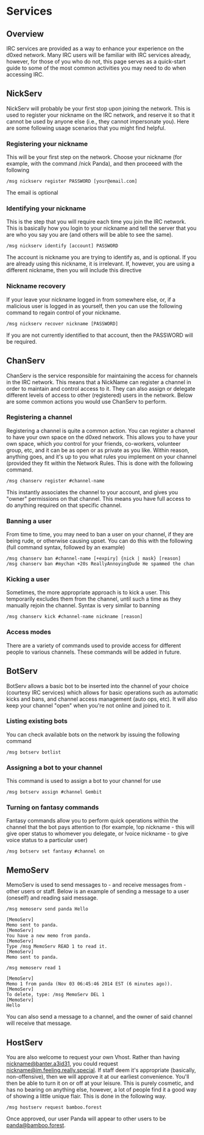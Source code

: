 Services
=====

Overview
--------
IRC services are provided as a way to enhance your experience on the d0xed network. Many IRC users will be familiar with IRC services already, however, for those of you who do not, this page serves as a quick-start guide to some of the most common activities you may need to do when accessing IRC.

NickServ
--------
NickServ will probably be your first stop upon joining the network. This is used to register your nickname on the IRC network, and reserve it so that it cannot be used by anyone else (i.e., they cannot impersonate you). Here are some following usage scenarios that you might find helpful.


### Registering your nickname
This will be your first step on the network. Choose your nickname (for example, with the command /nick Panda), and then proceeed with the following

	/msg nickserv register PASSWORD [your@email.com]

The email is optional


### Identifying your nickname
This is the step that you will require each time you join the IRC network. This is basically how you login to your nickname and tell the server that you are who you say you are (and others will be able to see the same).

	/msg nickserv identify [account] PASSWORD

The account is nickname you are trying to identify as, and is optional. If you are already using this nickname, it is irrelevant. If, however, you are using a different nickname, then you will include this directive


### Nickname recovery
If your leave your nickname logged in from somewhere else, or, if a malicious user is logged in as yourself, then you can use the following command to regain control of your nickname.

	/msg nickserv recover nickname [PASSWORD]

If you are not currently identified to that account, then the PASSWORD will be required.


ChanServ
-------
ChanServ is the service responsible for maintaining the access for channels in the IRC network. This means that a NickName can register a channel in order to maintain and control access to it. They can also assign or delegate different levels of access to other (registered) users in the network. Below are some common actions you would use ChanServ to perform.


### Registering a channel
Registering a channel is quite a common action. You can register a channel to have your own space on the d0xed network. This allows you to have your own space, which *you* control for your friends, co-workers, volunteer group, etc, and it can be as open or as private as you like. Within reason, anything goes, and it's up to you what rules you implement on your channel (provided they fit within the Network Rules. This is done with the following command.

	/msg chanserv register #channel-name

This instantly associates the channel to your account, and gives you "owner" permissions on that channel. This means you have full access to do anything required on that specific channel.


### Banning a user
From time to time, you may need to ban a user on your channel, if they are being rude, or otherwise causing upset. You can do this with the following (full command syntax, followed by an example)

	/msg chanserv ban #channel-name [+expiry] {nick | mask} [reason] 
	/msg chanserv ban #mychan +20s ReallyAnnoyingDude He spammed the chan


### Kicking a user
Sometimes, the more appropriate approach is to kick a user. This temporarily excludes them from the channel, until such a time as they manually rejoin the channel. Syntax is very similar to banning

	/msg chanserv kick #channel-name nickname [reason]


### Access modes
There are a variety of commands used to provide access for different people to various channels. These commands will be added in future.


BotServ
--------
BotServ allows a basic bot to be inserted into the channel of your choice (courtesy IRC services) which allows for basic operations such as automatic kicks and bans, and channel access management (auto ops, etc). It will also keep your channel "open" when you're not online and joined to it.


### Listing existing bots
You can check available bots on the network by issuing the following command

	/msg botserv botlist


### Assigning a bot to your channel
This command is used to assign a bot to your channel for use

	/msg botserv assign #channel Gembit


### Turning on fantasy commands
Fantasy commands allow you to perform quick operations within the channel that the bot pays attention to (for example, !op nickname - this will give oper status to whomever you delegate, or !voice nickname - to give voice status to a particular user)

	/msg botserv set fantasy #channel on


MemoServ
--------
MemoServ is used to send messages to - and receive messages from - other users or staff. Below is an example of sending a message to a user (oneself) and reading said message.

	/msg memoserv send panda Hello

	[MemoServ]
	Memo sent to panda.
	[MemoServ]
	You have a new memo from panda.
	[MemoServ]
	Type /msg MemoServ READ 1 to read it. 
	[MemoServ]
	Memo sent to panda.

	/msg memoserv read 1

	[MemoServ]
	Memo 1 from panda (Nov 03 06:45:46 2014 EST (6 minutes ago)). 
	[MemoServ]
	To delete, type: /msg MemoServ DEL 1 
	[MemoServ]
	Hello 

You can also send a message to a channel, and the owner of said channel will receive that message.


HostServ
--------
You are also welcome to request your own Vhost. Rather than having nickname@banter.a3id31, you could request nickname@im.feeling.really.special. If staff deem it's appropriate (basically, non-offensive), then we will approve it at our earliest convenience. You'll then be able to turn it on or off at your leisure. This is purely cosmetic, and has no bearing on anything else, however, a lot of people find it a good way of showing a little unique flair. This is done in the following way.

	/msg hostserv request bamboo.forest

Once approved, our user Panda will appear to other users to be panda@bamboo.forest.
